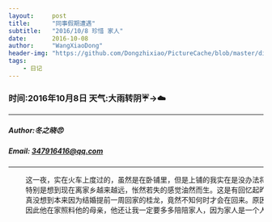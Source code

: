 ```yaml
---
layout:     post
title:      "同事假期遭遇"
subtitle:   "2016/10/8 珍惜 家人"
date:       2016-10-08
author:     "WangXiaoDong"
header-img: "https://github.com/Dongzhixiao/PictureCache/blob/master/diaryPic/20161008.jpg?raw=true"
tags:
    - 日记
---
```


### 时间:2016年10月8日 天气:大雨转阴:umbrella:→:cloud:
-----
#####   Author:冬之晓:angry:
#####   Email: 347916416@qq.com
----------

<pre>
    这一夜，实在火车上度过的，虽然是在卧铺里，但是上铺的我实在是没办法将身子抬起来，床到顶部的位置实在是太拥挤了。
    特别是想到现在离家乡越来越远，怅然若失的感觉油然而生。这是有回忆起昨天晚上因为无论和同事聊天，
    真没想到本来因为结婚提前一周回家的桂龙，竟然不知何时才会在回来。原因并不是因为婚后很忙，而是因为他的母亲得了癌症，
    因此他在家照料他的母亲，他还让我一定要多多陪陪家人，因为家人是一个人一生最为宝贵的财富。
</pre>